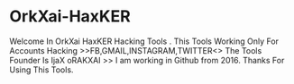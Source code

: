 # OrkXai-HaxKER
Welcome In OrkXai HaxKER Hacking Tools . This Tools Working Only For Accounts Hacking >>FB,GMAIL,INSTAGRAM,TWITTER<<ETC>>
The Tools Founder Is IjaX oRAKXAI >>
I am working in Github from 2016.
Thanks For Using This Tools.
